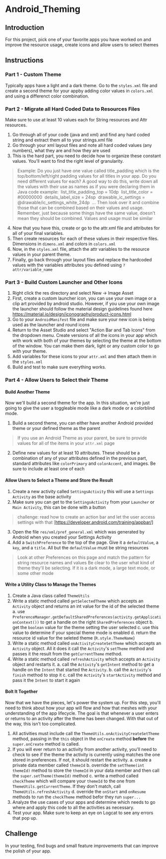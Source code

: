 # Android_Theming

## Introduction

For this project, pick one of your favorite apps you have worked on and improve the resource usage, create
icons and allow users to select themes

## Instructions

### Part 1 - Custom Theme
Typically apps have a light and a dark theme. Go to the `styles.xml` file and create a second theme for your appby adding color values in `colors.xml` and using a differenct color combination.

### Part 2 - Migrate all Hard Coded Data to Resources Files
Make sure to use at least 10 values each for String resources and Attr resources.
1. Go through all of your code (java and xml) and find any hard coded string and extract them all to your strings.xml file
2. Go through your xml layout files and note all hard coded values (any numbers), what they are and how they are used
3. This is the hard part, you need to decide how to organize these constant values. You'll want to find the right level of granularity.
> Example: Do you just have one value called title_padding which is the top/bottom/left/right padding values for all titles in your app. Do you need different values for each?
> A good way to do this, write down all the values with their use as names as if you were declaring them in Java code example:
> ​	list_title_padding_top = 10dp
> ​	list_title_color = #00000000
> ​	details_label_size = 24sp
> ​	drawable_ic_settings = @drawable/ic_settings_white_24dp
> ​	...
> Then look over it and combine those that can be combined based on their values and usage. Remember, just because some things have the same value, doesn't mean they should be combined. Values and usage must be similar

4. Now that you have this, create or go to the attr.xml file and attributes for all of your final variables.
5. Then create resources for each of these values in their respective files. Dimensions in `dimens.xml` and colors in `colors.xml`
6. Now, in the `styles.xml` file, attach the attr variables to the resource values in your parent theme.
7. Finally, go back through your layout files and replace the hardcoded values with the variables attributes you defined using `?attr/variable_name`

### Part 3 - Build Custom Launcher and Other Icons
1. Right click the res directory and select New -> Image Asset
2. First, create a custom launcher icon, you can use your own image or a clip art provided by android studio. However, if you use your own image the launcher should follow the material design guidelines found here https://material.io/design/iconography/product-icons.html
3. Go to your `AndroidManifest` file and make sure your new icon is being used as the launcher and round icons
4. Return to the Asset Studio and select "Action Bar and Tab Icons" from the dropdown menu. Create versions of all the icons in your app which with work with both of your themes by selecting the theme at the bottom of the window. You can make them dark, light or any custom color to go with your theme.
5. Add variables for these icons to your `attr.xml` and then attach them in the `styles.xml`
6. Build and test to make sure everything works.

### Part 4 - Allow Users to Select their Theme
#### Build Another Theme
Now we'll build a second theme for the app. In this situation, we're just going to give the user a toggleable mode like a dark mode or a colorblind mode.
1. Build a second theme, you can either have another Android provided theme or your defined theme as the parent
> If you use an Android Theme as your parent, be sure to provide values for all of the items in your `attr.xml` page

2. Define new values for at least 10 attributes. These should be a combination of any of your attributes defined in the previous part, standard attributes like `colorPrimary` and `colorAccent`, and images. Be sure to include at least one of each

#### Allow Users to Select a Theme and Store the Result
1. Create a new activity called `SettingsActivity` this will use a `Settings Activity` as the base activity
2. Make sure you can get to the `SettingsActivity` from your `Launcher` or `Main Activity`, this can be done with a button
> challenge: read how to create an action bar and let the user access settings with that [https://developer.android.com/training/appbar/]
3. Open the file `res/xml/pref_general.xml` which was generated by Android when you created your Settings Activity
4. Add a `SwitchPreference` to the top of the page. Give it a `defaultValue`, a `key`, and a `title`. All but the `defaultValue` must be string resources
> Look at other Preferences on this page and match the pattern for string resource names and values
> Be clear to the user what kind of theme they'll be selecting. If it is a dark mode, a large text mode, or some other mode

#### Write a Utility Class to Manage the Themes
1. Create a Java class called `ThemeUtils`
2. Write a static method called `getSelectedTheme` which accepts an `Activity` object and returns an int value for the id of the selected theme
	a. use `PreferenceManager.getDefaultSharedPreferences(activity.getApplicationContext())` to get a handle on the right `SharedPreferences` object
	b. get the `boolean` value for the theme setting the user selected
	c. use this value to determine if your special theme mode is enabled
	d. return the resource id value for the seleted theme (`R.style.ThemeName`)
3. Write a static method called `onActivityCreateSetTheme` which accepts an `Activity` object. All it does it call the `Activity`'s `setTheme` method and passes it the result from the `getCurrentTheme` method.
4. Write a static method called `refreshActivity` which accepts an `Activity` object and restarts it.
	a. call the `Activity`'s `getIntent` method to get a handle on the `Intent` that started the `Activity`.
	b.  call the `Activity`'s `finish` method to stop it
	c. call the `Activity`'s `startActivity` method and pass it the `Intent` to start it again
	
#### Bolt It Together
Now that we have the pieces, let's power the system up. For this step, you'll need to think about how your app will flow and how that meshes with your understanding of the app lifecycle. The goal is that whenever a user enters or returns to an activity after the theme has been changed.
With that out of the way, this isn't too complicated.
1. All activities must include call the `ThemeUtils.onActivityCreateSetTheme` method, passing in the `this` object in the `onCreate` method **before** the `super.onCreate` method is called.
2. If you will ever return to an activity from another activity, you'll need to check to see if the theme the activity is currently using matches the one stored in preferences. If not, it should restart the activity.
	a. create a private data member called `themeId`
	b. override the `setTheme(int themeId)` method to store the `themeId` in your data member and then call the `super.setTheme(themeId)` method
	c. write a method called `checkTheme` which will compare your `themeId` to the one from `ThemeUtils.getCurrentTheme`. If they don't match, call `ThemeUtils.refreshActivity`
	d. override the `onStart` and `onResume` methods to run the `checkTheme` method befor they run `super...`
3. Analyze the use cases of your apps and determine which needs to go where and apply this code to all the activities as necessary.
4. Test your app. Make sure to keep an eye on Logcat to see any errors that pop up.

## Challenge
In your testing, find bugs and small feature improvements that can improve the polish of your app.
